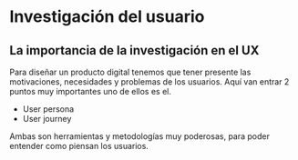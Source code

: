 # Investigación del usuario

## La importancia de la investigación en el UX

Para diseñar un producto digital tenemos que tener presente las motivaciones, necesidades y problemas de los usuarios.
Aquí van entrar 2 puntos muy importantes uno de ellos es el.

- User persona
- User journey

Ambas son herramientas y metodologías muy poderosas, para poder entender
como piensan los usuarios.

